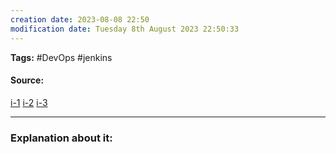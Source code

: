 ```yaml
---
creation date: 2023-08-08 22:50
modification date: Tuesday 8th August 2023 22:50:33
---
```


**Tags:** #DevOps #jenkins 

#### Source:
[i-1](https://chat.openai.com/share/4a901cb9-f11d-4d07-9fa9-15404ff7b957)
[i-2](https://www.jenkins.io/doc/book/installing/linux/)
[i-3](https://www.digitalocean.com/community/tutorials/how-to-install-jenkins-on-ubuntu-22-04)

--------------------------------------

### Explanation about it:


